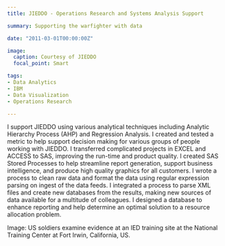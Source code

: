 ```yaml
---
title: JIEDDO - Operations Research and Systems Analysis Support

summary: Supporting the warfighter with data

date: "2011-03-01T00:00:00Z"

image:
  caption: Courtesy of JIEDDO
  focal_point: Smart

tags:
- Data Analytics
- IBM
- Data Visualization
- Operations Research

---
```


I support JIEDDO using various analytical techniques including Analytic Hierarchy Process (AHP) and Regression Analysis. I created and tested a metric to help support decision making for various groups of people working with JIEDDO. I transferred complicated projects in EXCEL and ACCESS to SAS, improving the run-time and product quality. I created SAS Stored Processes to help streamline report generation, support business intelligence, and produce high quality graphics for all customers. I wrote a process to clean raw data and format the data using regular expression parsing on ingest of the data feeds. I integrated a process to parse XML files and create new databases from the results, making new sources of data available for a multitude of colleagues. I designed a database to enhance reporting and help determine an optimal solution to a resource allocation problem.

Image: US soldiers examine evidence at an IED training site at the National Training Center at Fort Irwin, California, US. 